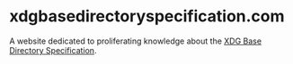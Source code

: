# xdgbasedirectoryspecification.com

A website dedicated to proliferating knowledge about the [XDG Base Directory Specification](https://specifications.freedesktop.org/basedir-spec/basedir-spec-latest.html).
